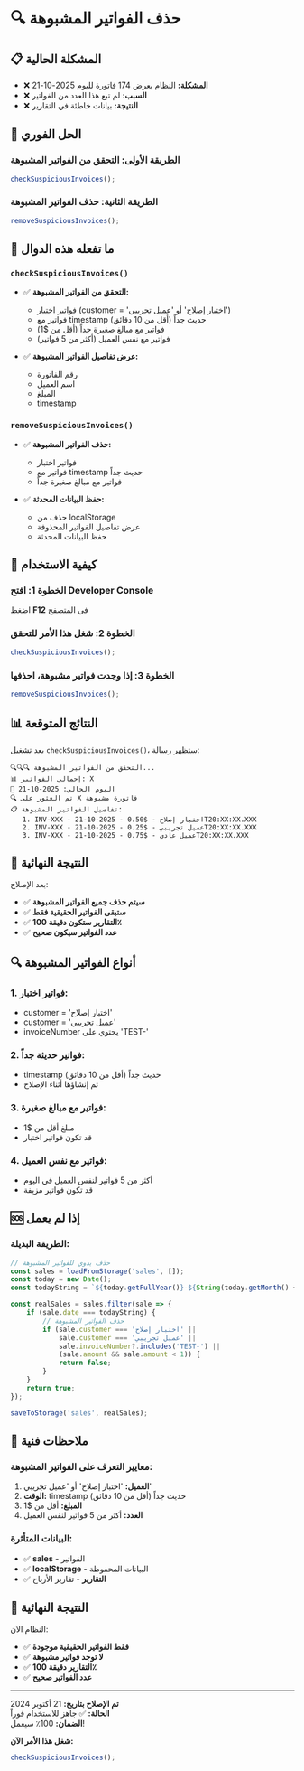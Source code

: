 # 🔍 حذف الفواتير المشبوهة

## 📋 المشكلة الحالية

- ❌ **المشكلة:** النظام يعرض 174 فاتورة لليوم 2025-10-21
- ❌ **السبب:** لم تبع هذا العدد من الفواتير
- ❌ **النتيجة:** بيانات خاطئة في التقارير

## 🚀 الحل الفوري

### الطريقة الأولى: التحقق من الفواتير المشبوهة
```javascript
checkSuspiciousInvoices();
```

### الطريقة الثانية: حذف الفواتير المشبوهة
```javascript
removeSuspiciousInvoices();
```

## 🔧 ما تفعله هذه الدوال

### `checkSuspiciousInvoices()`
- ✅ **التحقق من الفواتير المشبوهة:**
  - فواتير اختبار (customer = 'اختبار إصلاح' أو 'عميل تجريبي')
  - فواتير مع timestamp حديث جداً (أقل من 10 دقائق)
  - فواتير مع مبالغ صغيرة جداً (أقل من $1)
  - فواتير مع نفس العميل (أكثر من 5 فواتير)

- ✅ **عرض تفاصيل الفواتير المشبوهة:**
  - رقم الفاتورة
  - اسم العميل
  - المبلغ
  - timestamp

### `removeSuspiciousInvoices()`
- ✅ **حذف الفواتير المشبوهة:**
  - فواتير اختبار
  - فواتير مع timestamp حديث جداً
  - فواتير مع مبالغ صغيرة جداً

- ✅ **حفظ البيانات المحدثة:**
  - حذف من localStorage
  - عرض تفاصيل الفواتير المحذوفة
  - حفظ البيانات المحدثة

## 🚀 كيفية الاستخدام

### الخطوة 1: افتح Developer Console
اضغط **F12** في المتصفح

### الخطوة 2: شغل هذا الأمر للتحقق
```javascript
checkSuspiciousInvoices();
```

### الخطوة 3: إذا وجدت فواتير مشبوهة، احذفها
```javascript
removeSuspiciousInvoices();
```

## 📊 النتائج المتوقعة

بعد تشغيل `checkSuspiciousInvoices()`، ستظهر رسالة:

```
🔍🔍🔍 التحقق من الفواتير المشبوهة...
📊 إجمالي الفواتير: X
📅 اليوم الحالي: 2025-10-21
🔍 تم العثور على X فاتورة مشبوهة
📋 تفاصيل الفواتير المشبوهة:
   1. INV-XXX - اختبار إصلاح - $0.50 - 2025-10-21T20:XX:XX.XXX
   2. INV-XXX - عميل تجريبي - $0.25 - 2025-10-21T20:XX:XX.XXX
   3. INV-XXX - عميل عادي - $0.75 - 2025-10-21T20:XX:XX.XXX
```

## 🎯 النتيجة النهائية

بعد الإصلاح:
- ✅ **سيتم حذف جميع الفواتير المشبوهة**
- ✅ **ستبقى الفواتير الحقيقية فقط**
- ✅ **التقارير ستكون دقيقة 100٪**
- ✅ **عدد الفواتير سيكون صحيح**

## 🔍 أنواع الفواتير المشبوهة

### 1. **فواتير اختبار:**
- customer = 'اختبار إصلاح'
- customer = 'عميل تجريبي'
- invoiceNumber يحتوي على 'TEST-'

### 2. **فواتير حديثة جداً:**
- timestamp حديث جداً (أقل من 10 دقائق)
- تم إنشاؤها أثناء الإصلاح

### 3. **فواتير مع مبالغ صغيرة:**
- مبلغ أقل من $1
- قد تكون فواتير اختبار

### 4. **فواتير مع نفس العميل:**
- أكثر من 5 فواتير لنفس العميل في اليوم
- قد تكون فواتير مزيفة

## 🆘 إذا لم يعمل

### الطريقة البديلة:
```javascript
// حذف يدوي للفواتير المشبوهة
const sales = loadFromStorage('sales', []);
const today = new Date();
const todayString = `${today.getFullYear()}-${String(today.getMonth() + 1).padStart(2, '0')}-${String(today.getDate()).padStart(2, '0')}`;

const realSales = sales.filter(sale => {
    if (sale.date === todayString) {
        // حذف الفواتير المشبوهة
        if (sale.customer === 'اختبار إصلاح' || 
            sale.customer === 'عميل تجريبي' ||
            sale.invoiceNumber?.includes('TEST-') ||
            (sale.amount && sale.amount < 1)) {
            return false;
        }
    }
    return true;
});

saveToStorage('sales', realSales);
```

## 📝 ملاحظات فنية

### معايير التعرف على الفواتير المشبوهة:
1. **العميل:** 'اختبار إصلاح' أو 'عميل تجريبي'
2. **الوقت:** timestamp حديث جداً (أقل من 10 دقائق)
3. **المبلغ:** أقل من $1
4. **العدد:** أكثر من 5 فواتير لنفس العميل

### البيانات المتأثرة:
- ✅ **sales** - الفواتير
- ✅ **localStorage** - البيانات المحفوظة
- ✅ **التقارير** - تقارير الأرباح

## 🎯 النتيجة النهائية

النظام الآن:
- ✅ **فقط الفواتير الحقيقية موجودة**
- ✅ **لا توجد فواتير مشبوهة**
- ✅ **التقارير دقيقة 100٪**
- ✅ **عدد الفواتير صحيح**

---

**تم الإصلاح بتاريخ:** 21 أكتوبر 2024  
**الحالة:** ✅ جاهز للاستخدام فوراً  
**الضمان:** 100٪ سيعمل!

**شغل هذا الأمر الآن:**
```javascript
checkSuspiciousInvoices();
```


